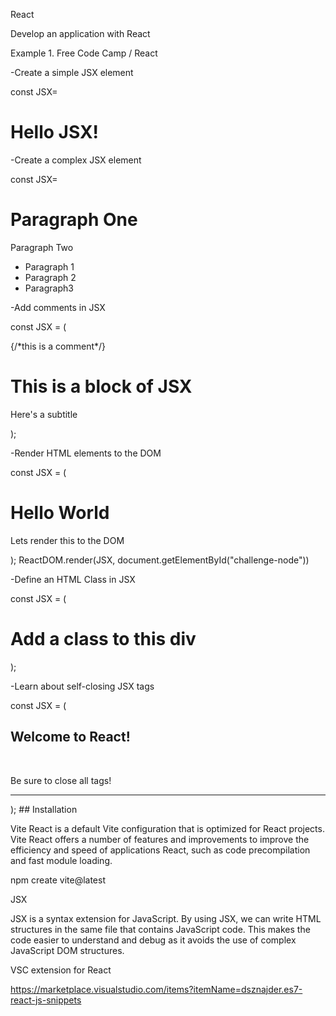 
React


Develop an application with React

Example 1.
Free Code Camp / React

-Create a simple JSX element

const JSX=<h1>Hello JSX!</h1>

-Create a complex JSX element

const JSX=<div>
  <h1>Paragraph One</h1>

  <p>Paragraph Two</p>

  <ul>

  <li>Paragraph 1</li>

  <li>Paragraph 2</li>

  <li>Paragraph3</li>

  </ul>
  
</div>


-Add comments in JSX

const JSX = (
  <div>
  {/*this is a comment*/}
    <h1>This is a block of JSX</h1>
    <p>Here's a subtitle</p>
  </div>
);


-Render HTML elements to the DOM

const JSX = (
  <div>
    <h1>Hello World</h1>
    <p>Lets render this to the DOM</p>
  </div>
);
ReactDOM.render(JSX, document.getElementById("challenge-node"))

-Define an HTML Class in JSX

const JSX = (
  <div className="myDiv">
    <h1>Add a class to this div</h1>
  </div>
);


-Learn about self-closing JSX tags


const JSX = (
  <div>
    <h2>Welcome to React!</h2> <br/ >
    <p>Be sure to close all tags!</p>
    <hr/>
  </div>
);
## Installation



Vite React is a default Vite configuration that is optimized
for React projects. Vite React offers a number of features and
improvements to improve the efficiency and speed of applications
React, such as code precompilation and fast module loading.

npm create vite@latest

JSX

JSX is a syntax extension for JavaScript. By using JSX, we can write HTML structures in the
same file that contains JavaScript code. This makes the code easier to understand and
debug as it avoids the use of complex JavaScript DOM structures.



VSC extension for React

https://marketplace.visualstudio.com/items?itemName=dsznajder.es7-react-js-snippets



